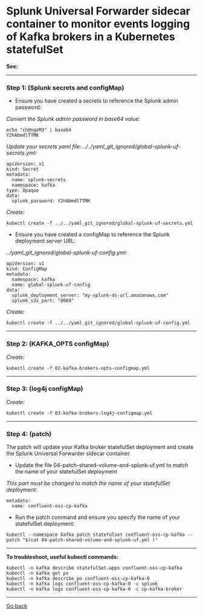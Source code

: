 # Splunk Universal Forwarder sidecar container to monitor events logging of Kafka brokers in a Kubernetes statefulSet

**See:**

--------------------------------------------------------------------------------

### Step 1: (Splunk secrets and configMap)

- Ensure you have created a secrets to reference the Splunk admin password:

*Convert the Splunk admin password in base64 value:*

```
echo "ch@ngeM3" | base64
Y2hAbmdlTTMK
```

*Update your secrets yaml file: ../../yaml_git_ignored/global-splunk-uf-secrets.yml:*

```
apiVersion: v1
kind: Secret
metadata:
  name: splunk-secrets
  namespace: kafka
type: Opaque
data:
  splunk_password: Y2hAbmdlTTMK
```

*Create:*

```
kubectl create -f ../../yaml_git_ignored/global-splunk-uf-secrets.yml
```

- Ensure you have created a configMap to reference the Splunk deployment server URL:

*../yaml_git_ignored/global-splunk-uf-config.yml:*

```
apiVersion: v1
kind: ConfigMap
metadata:
  namespace: kafka
  name: global-splunk-uf-config
data:
  splunk_deployment_server: "my-splunk-ds-url.amazonaws.com"
  splunk_s2s_port: "8089"
```

*Create:*

```
kubectl create -f ../../yaml_git_ignored/global-splunk-uf-config.yml
```

--------------------------------------------------------------------------------

### Step 2: (KAFKA_OPTS configMap)

*Create:*

```
kubectl create -f 02-kafka-brokers-opts-configmap.yml
```

--------------------------------------------------------------------------------

### Step 3: (log4j configMap)

*Create:*

```
kubectl create -f 03-kafka-brokers-log4j-configmap.yml

```

--------------------------------------------------------------------------------

### Step 4: (patch)

The patch will update your Kafka broker statefulSet deployment and create the Splunk Universal Forwarder sidecar container.

- Update the file 04-patch-shared-volume-and-splunk-uf.yml to match the name of your statefulSet deployment

*This part must be changed to match the name of your statefulSet deployment:*

```
metadata:
  name: confluent-oss-cp-kafka
```

- Run the patch command and ensure you specify the name of your statefulSet deployment:

```
kubectl --namespace kafka patch statefulset confluent-oss-cp-kafka --patch "$(cat 04-patch-shared-volume-and-splunk-uf.yml )"
```

--------------------------------------------------------------------------------

**To troubleshoot, useful kubectl commands:**

```
kubectl -n kafka describe statefulSet.apps confluent-oss-cp-kafka
kubectl -n kafka get po
kubectl -n kafka describe po confluent-oss-cp-kafka-0
kubectl -n kafka logs confluent-oss-cp-kafka-0 -c splunk
kubectl -n kafka logs confluent-oss-cp-kafka-0 -c cp-kafka-broker
```

--------------
[Go back](../)